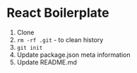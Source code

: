 # React Boilerplate

1. Clone
2. `rm -rf .git` - to clean history
3. `git init`
4. Update package.json meta information
5. Update README.md
